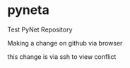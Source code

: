 # pyneta
Test PyNet Repository

Making a change on github via browser

this change is via ssh to view conflict
